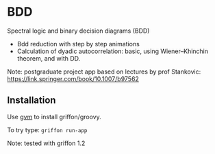 BDD
=============

Spectral logic and binary decision diagrams (BDD)


* Bdd reduction with step by step animations
* Calculation of dyadic autocorrelation: basic, using Wiener–Khinchin theorem, and with DD.

Note: postgraduate project app based on lectures by prof Stankovic: https://link.springer.com/book/10.1007/b97562

Installation
------------

Use [gvm](http://gvmtool.net/) to install griffon/groovy.

To try type: `griffon run-app`

Note: tested with griffon 1.2
